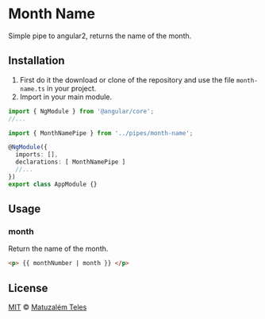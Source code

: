 # Month Name
Simple pipe to angular2, returns the name of the month.

## Installation
1. First do it the download or clone of the repository and use the file `month-name.ts` in your project.
2. Import in your main module.
``` typescript
import { NgModule } from '@angular/core';
//...

import { MonthNamePipe } from '../pipes/month-name';

@NgModule({
  imports: [],
  declarations: [ MonthNamePipe ]
  //...
})
export class AppModule {}
```

## Usage

### month
Return the name of the month.
``` html
<p> {{ monthNumber | month }} </p>
```

## License
[MIT](https://github.com/matuzalemsteles/MonthNamePipe/blob/master/LICENSE) © [Matuzalém Teles](https://github.com/matuzalemsteles)